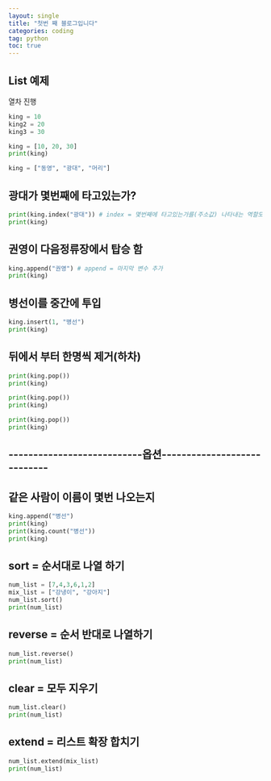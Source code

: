 ```yaml
---
layout: single
title: "첫번 째 블로그입니다"
categories: coding
tag: python
toc: true
---
```


## List 예제
열차 진행
```python
king = 10
king2 = 20
king3 = 30

king = [10, 20, 30]
print(king)

king = ["동영", "광대", "머리"]
```
## 광대가 몇번째에 타고있는가?
```python
print(king.index("광대")) # index = 몇번째에 타고있는가를(주소값) 나타내는 역할도 함
print(king)
```
## 권영이 다음정류장에서 탑승 함
```python
king.append("권영") # append = 마지막 변수 추가
print(king)
```
## 병선이를 중간에 투입
```python
king.insert(1, "병선")
print(king)
```
## 뒤에서 부터 한명씩 제거(하차)
```python
print(king.pop())
print(king)

print(king.pop())
print(king)

print(king.pop())
print(king)
```
## ---------------------------옵션----------------------------

## 같은 사람이 이름이 몇번 나오는지
```python
king.append("병선")
print(king)
print(king.count("병선"))
print(king)
```
## sort = 순서대로 나열 하기
```python
num_list = [7,4,3,6,1,2]
mix_list = ["강냉이", "강아지"]
num_list.sort()
print(num_list)
```
## reverse = 순서 반대로 나열하기
```python
num_list.reverse()
print(num_list)
```
## clear = 모두 지우기
```python
num_list.clear()
print(num_list)
```
## extend = 리스트 확장 합치기
```python
num_list.extend(mix_list)
print(num_list)
```